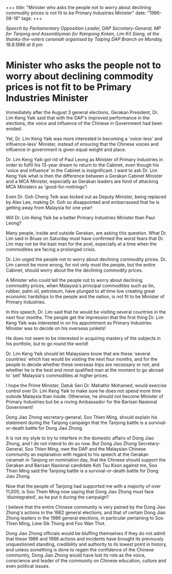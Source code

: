 +++ 
title: "Minister who asks the people not to worry about declining commodity prices is not fit to be Primary Industries Minister"
date: "1986-08-18"
tags:
+++

_Speech by Parliamentary Opposition Leader, DAP Secretary-General, MP for Tanjong and Assemblyman for Kampong Kolam, Lim Kit Siang, at the thanks-the-voters ceramah organised by Taiping DAP Branch on Monday, 18.8.1986 at 9 pm_

# Minister who asks the people not to worry about declining commodity prices is not fit to be Primary Industries Minister

Immediately after the August 3 general elections, Gerakan President, Dr. Lim Keng Yaik said that with the DAP's improved performance in the elections, the voice and influence of the Chinese in Government had been eroded.</u>

Yet, Dr. Lim Keng Yaik was more interested in becoming a 'voice-less' and influence-less' Minister, instead of ensuring that the Chinese voices and influence in government is given equal weight and place.

Dr. Lim Keng Yaik got rid of Paul Leong as Minister of Primary Industries in order to fulfil his 13-year dream to return to the Cabinet, even though his 'voice and influence' in the Cabinet is insignificant. I want to ask Dr. Lim Keng Yaik what is then the difference between a Gerakan Cabinet Minister and a MCA Minister, especially as Gerakan leaders are fond of attacking MCA Ministers as 'good-for-nothings'!

Even Dr. Goh Cheng Teik was kicked out as Deputy Minister, being replaced by Alex Lee, making Dr. Goh so disappointed and embarrassed that he is getting away from Malaysia for one year!

Will Dr. Lim Keng Yaik be a better Primary Industries Minister than Paul Leong?

Many people, inside and outside Gerakan, are asking this question. What Dr. Lim said in Bruas on Saturday must have confirmed the worst fears that Dr. Lim may not be the bast man for the post, especially at a time when the commodities are facing a prolonged crisis.

Dr. Lim urged the people not to worry about declining commodity prices. Dr. Lim cannot be more wrong, for not only must the people, but the entire Cabinet, should worry about the the declining commodity prices.

A Minister who could tell the people not to worry about declining commodity prices, when Malaysia's principal commodities such as tin, rubber, palm oil, petroleum, have plunged to all time low creating great economic hardships to the people and the nation, is not fit to be Minister of Primary Industries.

In this speech, Dr. Lim said that he would be visiting several countries in the next four months. The people get the impression that the first thing Dr. Lim Keng Yaik was interested in on his appointment as Primary Industries Minister was to decide on his overseas junkets!

He does not seem to be interested in acquiring mastery of the subjects in his portfolio, but to go round the world!

Dr. Lim Keng Yaik should let Malaysians know that are these 'several countries' which has would be visiting the next four months, and for the people to decide whether these overseas trips are necessary or not; and whether he is the best and most qualified man at the moment to go abroad to 'sell' Malaysia's commodities at higher prices.

I hope the Prime Minister, Datuk Seri Dr. Mahathir Mohamed, would exercise control over Dr. Lim Keng Yaik to make sure he does not spend more time outside Malaysia than inside. Otherwise, he should not become Minister of Primary Industries but be a roving Ambassador for the Barisan Nasional Government!

Dong Jiao Zhong secretary-general, Soo Thien Ming, should explain his statement during the Tanjong campaign that the Tanjong battle is a survival-or-death battle for Dong Jiao Zhong			

It is not my style to try to interfere in the domestic affairs of Dong Jiao Zhong, and I do not intend to do so now. But Dong Jiao Zhong Secretary-General, Soo Thien Ming, owe the DAP and the Malaysian Chinese community an explanation with regard to his speech at the Gerakan ceramah in Tanjong on nomination day, that the Chinese should support the Gerakan and Barisan Nasional candidate Koh Tsu Koon against me, Soo Thien Ming said  the Tanjong battle is a survival-or-death battle for Dong Jiao Zhong.

Now that the people of Tanjong had supported me with a majority of over 11,000, is Soo Thein Ming now saying that Dong Jiao Zhong must face 'disintegrated', as he put it during the campaign?

I believe that the entire Chinese community is very pained by the Dong Jiao Zhong's actions in the 1982 general elections, and that of certain Dong Jiao Zhong leaders in the 1986 general elections, in particular pertaining to Soo Thien Ming, Liew Sik Thong and Foo Wan Thot.

Dong Jiao Zhong officials would be bluffing themselves if they do not admit that these 1986 and 1986 actions and incidents have brought its previously unquestioned standing, credibility and authority to its lowest point in history, and unless something is done to regain the confidence of the Chinese community, Dong Jiao Zhong would have lost its role as the voice, conscience and leader of the community on Chinese education, culture and even political issues.
 
